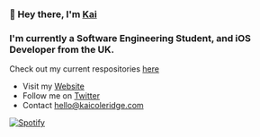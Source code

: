### 👋 Hey there, I'm [Kai](https://kaicoleridge.com)

### I'm currently a Software Engineering Student, and iOS Developer from the UK. 

Check out my current respositories [here](https://github.com/kaicoleridge?tab=repositories)
- Visit my [Website](https://kaicoleridge.com)
- Follow me on [Twitter](https://twitter.com/kaicoleridge)
- Contact hello@kaicoleridge.com

[![Spotify](https://novatorem-sigma-fawn.vercel.app/api/spotify)](https://open.spotify.com/user/kaicoleridge)






